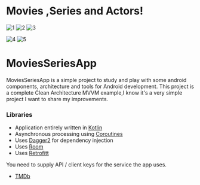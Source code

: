 # Movies ,Series and Actors!
![1](https://github.com/FabrizioFarfan/MoviesSeriesProjectPortafolio2/assets/112548251/3d6d1abd-584a-485e-ab0d-8514bc980e3f)
![2](https://github.com/FabrizioFarfan/MoviesSeriesProjectPortafolio2/assets/112548251/ea877f0b-5d82-415e-9446-db46c92978bc)
![3](https://github.com/FabrizioFarfan/MoviesSeriesProjectPortafolio2/assets/112548251/31e3e14e-6999-4879-befa-b159746f1d96)

![4](https://github.com/FabrizioFarfan/MoviesSeriesProjectPortafolio2/assets/112548251/bad8b6c1-492c-46b5-a218-f6de88f1f9e2)
![5](https://github.com/FabrizioFarfan/MoviesSeriesProjectPortafolio2/assets/112548251/20edf0b1-a0a7-438b-b87f-fb6565d6ea26)

# MoviesSeriesApp

MoviesSeriesApp is a simple project to study and play with some android components, architecture and tools for Android development.
This project is a complete Clean Architecture MVVM example,I know it's a very simple project I want to share my improvements.



### Libraries

- Application entirely written in [Kotlin](https://kotlinlang.org)
- Asynchronous processing using [Coroutines](https://kotlin.github.io/kotlinx.coroutines/)
- Uses [Dagger2](https://developer.android.com/training/dependency-injection/dagger-android) for dependency injection
- Uses [Room](https://developer.android.com/jetpack/androidx/releases/room)
- Uses [Retrofitt](https://square.github.io/retrofit/)


You need to supply API / client keys for the service the app uses.

- [TMDb](https://developers.themoviedb.org)


 

